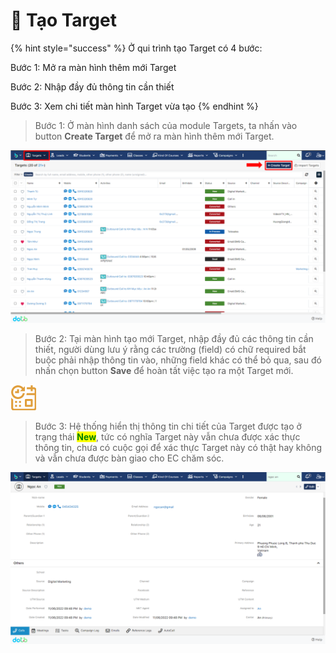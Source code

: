 # 🎯 Tạo Target

{% hint style="success" %}
Ở qui trình tạo Target có 4 bước:

Bước 1: Mở ra màn hình thêm mới Target

Bước 2: Nhập đầy đủ thông tin cần thiết

Bước 3: Xem chi tiết màn hình Target vừa tạo
{% endhint %}

> Bước 1: Ở màn hình danh sách của module Targets, ta nhấn vào button **Create Target** để mở ra màn hình thêm mới Target.

![Màn hình danh sách của module Targets](<../../.gitbook/assets/image (118) (1) (1) (1).png>)

> Bước 2: Tại màn hình tạo mới Target, nhập đầy đủ các thông tin cần thiết, người dùng lưu ý rằng các trường (field) có chữ required bắt buộc phải nhập thông tin vào, những field khác có thể bỏ qua, sau đó nhấn chọn button **Save** để hoàn tất việc tạo ra một Target mới.

![Màn hình tạo mới Target](<../../.gitbook/assets/image (107) (1) (1).png>)

> Bước 3: Hệ thống hiển thị thông tin chi tiết của Target được tạo ở trạng thái <mark style="color:green;">**New**</mark>, tức có nghĩa Target này vẫn chưa được xác thực thông tin, chưa có cuộc gọi để xác thực Target này có thật hay không và vẫn chưa được bàn giao cho EC chăm sóc.

![Chi tiết màn hình Target vừa mới được tạo](<../../.gitbook/assets/image (119) (1) (1) (1).png>)

